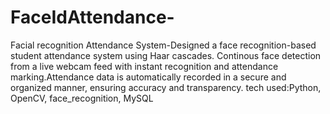 # FaceIdAttendance-
Facial recognition Attendance System-Designed a face recognition-based student attendance system using Haar cascades. Continous face detection from a live webcam feed with instant recognition and attendance  marking.Attendance data is automatically recorded in a secure and organized manner, ensuring  accuracy and transparency.
tech used:Python, OpenCV, face_recognition, MySQL
